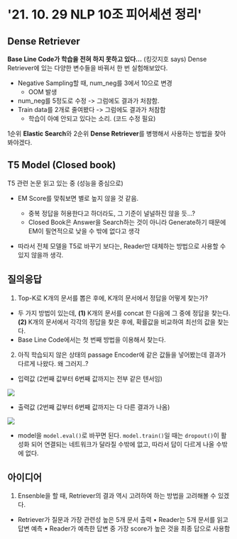 # '21. 10. 29 NLP 10조 피어세션 정리'

## Dense Retriever

**Base Line Code가 학습을 전혀 하지 못하고 있다...** (킹갓지호 says)
Dense Retriever에 있는 다양한 변수들을 바꿔서 한 번 실험해보았다.

- Negative Sampling할 때, num_neg를 3에서 10으로 변경
    - OOM 발생
- num_neg를 5정도로 수정 -> 그럼에도 결과가 처참함.
- Train data를 2개로 줄여봤다 -> 그럼에도 결과가 처참함
    - 학습이 아예 안되고 있다는 소리. (코드 수정 필요)

1순위 **Elastic Search**와 2순위 **Dense Retriever**를 병행해서 사용하는 방법을 찾아봐야겠다.

## T5 Model (Closed book)

T5 관련 논문 읽고 있는 중 (성능을 중심으로)
- EM Score를 맞춰보면 별로 높지 않을 것 같음.
    - 중복 정답을 허용한다고 하더라도, 그 기준이 널널하진 않을 듯...?
    - Closed Book은 Answer을 Search하는 것이 아니라 Generate하기 때문에 EM이 필연적으로 낮을 수 밖에 없다고 생각

- 따라서 전체 모델을 T5로 바꾸기 보다는, Reader만 대체하는 방법으로 사용할 수 있지 않을까 생각.

## 질의응답

1. Top-K로 K개의 문서를 뽑은 후에, K개의 문서에서 정답을 어떻게 찾는가?

- 두 가지 방법이 있는데, **(1)** K개의 문서를 concat 한 다음에 그 중에 정답을 찾는다. **(2)** K개의 문서에서 각각의 정답을 찾은 후에, 확률값을 비교하여 최선의 값을 찾는다.
- Base Line Code에서는 첫 번째 방법을 이용해서 찾는다.

2. 아직 학습되지 않은 상태의 passage Encoder에 같은 값들을 넣어봤는데 결과가 다르게 나왔다. 왜 그러지..?
- 입력값 (2번째 값부터 6번째 값까지는 전부 같은 텐서임) 

![](https://i.imgur.com/bz60bpZ.png)

- 출력값 (2번째 값부터 6번째 값까지는 다 다른 결과가 나옴) 

![](https://i.imgur.com/BCMERQV.png)

- model을 `model.eval()`로 바꾸면 된다. `model.train()`일 때는 `dropout()`이 활성화 되어 연결되는 네트워크가 달라질 수밖에 없고, 따라서 답이 다르게 나올 수밖에 없다.

## 아이디어

1. Ensenble을 할 때, Retriever의 결과 역시 고려하여 하는 방법을 고려해볼 수 있겠다.

- Retriever가 질문과 가장 관련성 높은 5개 문서 출력
• Reader는 5개 문서를 읽고 답변 예측
• Reader가 예측한 답변 중 가장 score가 높은 것을 최종 답으로 사용함





